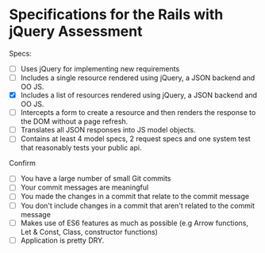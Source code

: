 # Specifications for the Rails with jQuery Assessment

Specs:
- [ ] Uses jQuery for implementing new requirements
- [ ] Includes a single resource rendered using jQuery, a JSON backend and OO JS.
- [x] Includes a list of resources rendered using jQuery, a JSON backend and OO JS.
- [ ] Intercepts a form to create a resource and then renders the response to the DOM without a page refresh.
- [ ] Translates all JSON responses into JS model objects.
- [ ] Contains at least 4 model specs, 2 request specs and one system test that reasonably tests your public api.

Confirm
- [ ] You have a large number of small Git commits
- [ ] Your commit messages are meaningful
- [ ] You made the changes in a commit that relate to the commit message
- [ ] You don't include changes in a commit that aren't related to the commit message
- [ ] Makes use of ES6 features as much as possible (e.g Arrow functions, Let & Const, Class, constructor functions)
- [ ] Application is pretty DRY.
